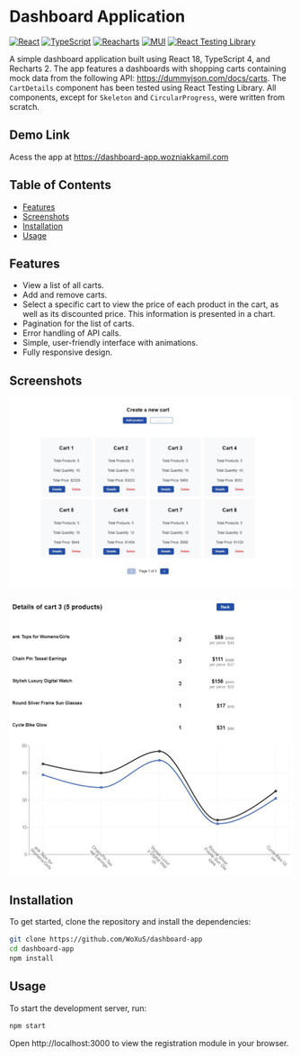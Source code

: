 # Dashboard Application

[![React](https://img.shields.io/badge/React-18.2-blue)](https://reactjs.org/)
[![TypeScript](https://img.shields.io/badge/TypeScript-4.9.5-blue)](https://www.typescriptlang.org/)
[![Reacharts](https://img.shields.io/badge/Recharts-2.5-blue)](hhttps://recharts.org/en-US/)
[![MUI](https://img.shields.io/badge/MUI-5.11.16-blue)](https://mui.com/)
[![React Testing Library](https://img.shields.io/badge/RTL-13.4-blue)](https://testing-library.com/)

A simple dashboard application built using React 18, TypeScript 4, and Recharts 2. The app features a dashboards with shopping carts containing mock data from the following API: https://dummyjson.com/docs/carts. The `CartDetails` component has been tested using React Testing Library. All components, except for `Skeleton` and `CircularProgress`, were written from scratch.

## Demo Link

Acess the app at https://dashboard-app.wozniakkamil.com

## Table of Contents

- [Features](#features)
- [Screenshots](#screenshots)
- [Installation](#installation)
- [Usage](#usage)

## Features

- View a list of all carts.
- Add and remove carts.
- Select a specific cart to view the price of each product in the cart, as well as its discounted price. This information is presented in a chart.
- Pagination for the list of carts.
- Error handling of API calls.
- Simple, user-friendly interface with animations.
- Fully responsive design.

## Screenshots

![Dashboard Application Cart List](./assets/dashboard-screenshot.jpeg)

![Dashboard Application Cart Details](./assets/dashboard-screenshot-2.jpg)

## Installation

To get started, clone the repository and install the dependencies:

```bash
git clone https://github.com/WoXuS/dashboard-app
cd dashboard-app
npm install
```

## Usage

To start the development server, run:

```bash
npm start
```

Open http://localhost:3000 to view the registration module in your browser.

